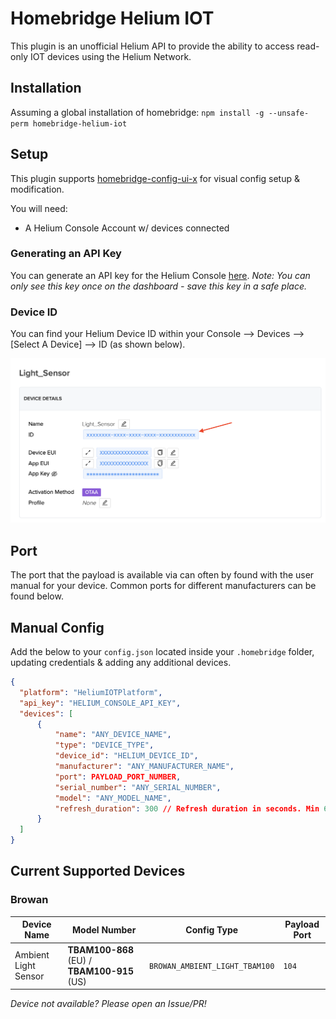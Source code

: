 # Homebridge Helium IOT

This plugin is an unofficial Helium API to provide the ability to access read-only IOT devices using the Helium Network.

## Installation

Assuming a global installation of homebridge:
`npm install -g --unsafe-perm homebridge-helium-iot`

## Setup

This plugin supports [homebridge-config-ui-x](https://www.npmjs.com/package/homebridge-config-ui-x) for visual config setup & modification.

You will need:

- A Helium Console Account w/ devices connected

### Generating an API Key

You can generate an API key for the Helium Console [here](https://console.helium.com/profile). _Note: You can only see this key once on the dashboard - save this key in a safe place._

### Device ID

You can find your Helium Device ID within your Console --> Devices --> [Select A Device] --> ID (as shown below).

![Helium Device ID Location](./static_assets/setup_device_id.png)

## Port

The port that the payload is available via can often by found with the user manual for your device. Common ports for different manufacturers can be found below.

## Manual Config

Add the below to your `config.json` located inside your `.homebridge` folder, updating credentials & adding any additional devices.

```json
{
  "platform": "HeliumIOTPlatform",
  "api_key": "HELIUM_CONSOLE_API_KEY",
  "devices": [
      {
          "name": "ANY_DEVICE_NAME",
          "type": "DEVICE_TYPE",
          "device_id": "HELIUM_DEVICE_ID",
          "manufacturer": "ANY_MANUFACTURER_NAME",
          "port": PAYLOAD_PORT_NUMBER,
          "serial_number": "ANY_SERIAL_NUMBER",
          "model": "ANY_MODEL_NAME",
          "refresh_duration": 300 // Refresh duration in seconds. Min 60 seconds
      }
  ]
}
```

## Current Supported Devices

### Browan

| **Device Name**      | **Model Number**                            | **Config Type**                | **Payload Port** |
|----------------------|---------------------------------------------|--------------------------------|------------------|
| Ambient Light Sensor | **TBAM100-868** (EU) / **TBAM100-915** (US) | `BROWAN_AMBIENT_LIGHT_TBAM100` | `104`            |

_Device not available? Please open an Issue/PR!_
